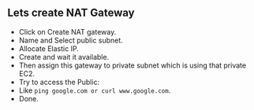 ## Lets create NAT Gateway

- Click on Create NAT gateway.
- Name and Select public subnet.
- Allocate Elastic IP.
- Create and wait it available.
- Then assign this gateway to private subnet which is using that private EC2.
- Try to access the Public:
- Like ```ping google.com or curl www.google.com```.
- Done.
